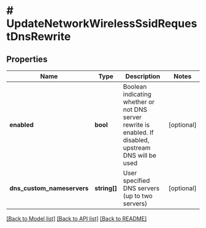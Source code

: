 # # UpdateNetworkWirelessSsidRequestDnsRewrite

## Properties

Name | Type | Description | Notes
------------ | ------------- | ------------- | -------------
**enabled** | **bool** | Boolean indicating whether or not DNS server rewrite is enabled. If disabled, upstream DNS will be used | [optional]
**dns_custom_nameservers** | **string[]** | User specified DNS servers (up to two servers) | [optional]

[[Back to Model list]](../../README.md#models) [[Back to API list]](../../README.md#endpoints) [[Back to README]](../../README.md)
